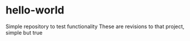 # hello-world

Simple repository to test functionality
These are revisions to that project, simple but true
